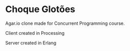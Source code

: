 # Choque Glotões
Agar.io clone made for Concurrent Programming course.

Client created in Processing

Server created in Erlang
